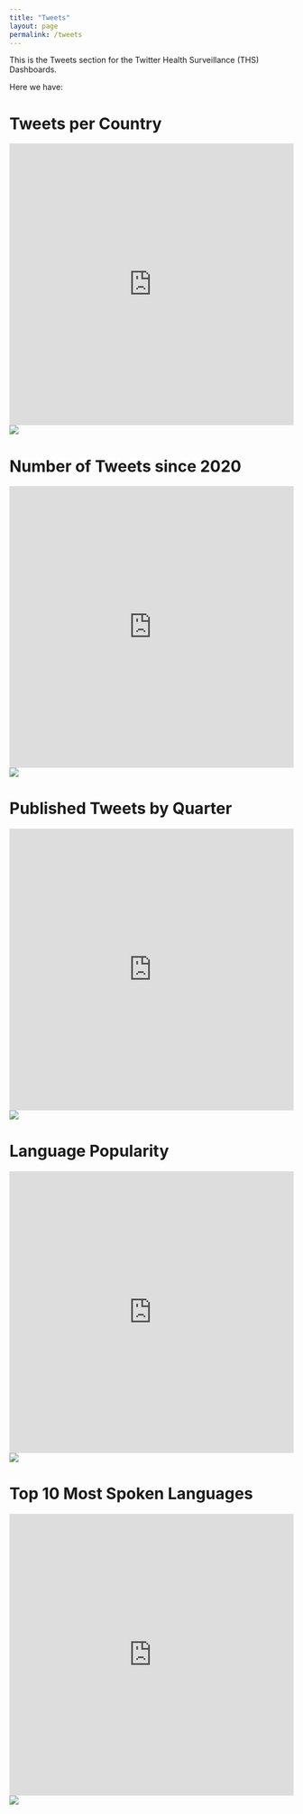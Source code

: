 ```yaml
---
title: "Tweets"
layout: page
permalink: /tweets
---
```


This is the Tweets section for the Twitter Health Surveillance (THS) Dashboards.

Here we have:

<h1>Tweets per Country</h1>
<embed src="http://136.145.77.77:8088/superset/dashboard/p/XkV9RXyBKmE/?standalone=true" width="100%" height="500px"/>
<img src="../images/tweet-per-country-2022-12-15T04-51-21.175Z.jpg"/>

<h1>Number of Tweets since 2020</h1>
<embed src="http://136.145.77.77:8088/superset/dashboard/p/dXWBJgEnLMe/?standalone=true" width="100%" height="500px"/>
<img src="../images/number-of-tweets-since-2020-2022-12-15T04-51-26.375Z.jpg"/>

<h1>Published Tweets by Quarter</h1>
<embed src="http://136.145.77.77:8088/superset/dashboard/p/0lZn5gyOg76/?standalone=true" width="100%" height="500px"/>
<img src="../images/published-tweets-by-quarter-2022-12-15T04-51-40.285Z.jpg"/>

<h1>Language Popularity</h1>
<embed src="http://136.145.77.77:8088/superset/dashboard/p/b83OeV5BQvR/?standalone=true" width="100%" height="500px"/>
<img src="../images/language-popularity-2022-12-15T04-51-57.556Z.jpg"/>

<h1>Top 10 Most Spoken Languages</h1>
<embed src="http://136.145.77.77:8088/superset/dashboard/p/4o8BjZMBQ2G/?standalone=true" width="100%" height="500px"/>
<img src="../images/top-10-most-spoken-languages-2022-12-15T04-52-02.371Z.jpg"/>
